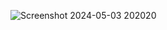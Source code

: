 ![Screenshot 2024-05-03 202020](https://github.com/roh-ann23/Score-Keeper/assets/158121284/2b4f4eb1-fa98-40f9-bfe9-7a8a6e1bda05)
